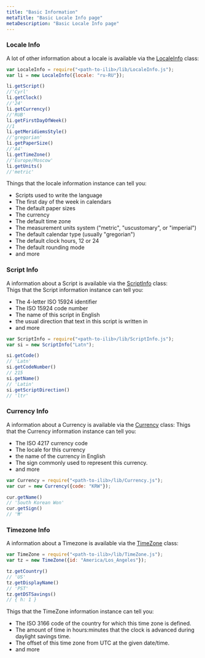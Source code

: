 ```yaml
---
title: "Basic Information"
metaTitle: "Basic Locale Info page"
metaDescription: "Basic Locale Info page"
---
```


### Locale Info
A lot of other information about a locale is available via the [LocaleInfo](https://ilib-js.github.io/iLib/docs/api/jsdoc/symbols/LocaleInfo.html) class:

```javascript
var LocaleInfo = require("<path-to-ilib>/lib/LocaleInfo.js");
var li = new LocaleInfo({locale: "ru-RU"});

li.getScript()
//'Cyrl'
li.getClock()
//'24'
li.getCurrency()
//'RUB'
li.getFirstDayOfWeek()
//1
li.getMeridiemsStyle()
//'gregorian'
li.getPaperSize()
//'A4'
li.getTimeZone()
//'Europe/Moscow'
li.getUnits()
//'metric'

```
Things that the locale information instance can tell you:

* Scripts used to write the language
* The first day of the week in calendars
* The default paper sizes
* The currency
* The default time zone
* The measurement units system ("metric", "uscustomary", or "imperial")
* The default calendar type (usually "gregorian")
* The default clock hours, 12 or 24
* The default rounding mode
* and more

### Script Info
A information about a Script is available via the [ScriptInfo](https://ilib-js.github.io/iLib/docs/api/jsdoc/symbols/ScriptInfo.html) class:  
Thigs that the Script information instance can tell you:  
* The 4-letter ISO 15924 identifier 
* The ISO 15924 code number
* The name of this script in English
* the usual direction that text in this script is written in
* and more

```javascript
var ScriptInfo = require("<path-to-ilib>/lib/ScriptInfo.js");
var si = new ScriptInfo("Latn");

si.getCode()
// 'Latn'
si.getCodeNumber()
// 215
si.getName()
// 'Latin'
si.getScriptDirection()
// 'ltr'
```
### Currency Info
A information about a Currency is available via the [Currency](https://ilib-js.github.io/iLib/docs/api/jsdoc/symbols/Currency.html) class: 
Thigs that the Currency information instance can tell you:  
* The ISO 4217 currency code
* The locale for this currency
* the name of the currency in English
* The sign commonly used to represent this currency.
* and more

```javascript
var Currency = require("<path-to-ilib>/lib/Currency.js");
var cur = new Currency({code: "KRW"});

cur.getName()
// 'South Korean Won'
cur.getSign()
// '₩'
```

### Timezone Info
A information about a Timezone is available via the [TimeZone](https://ilib-js.github.io/iLib/docs/api/jsdoc/symbols/TimeZone.html) class: 

```javascript
var TimeZone = require("<path-to-ilib>/lib/TimeZone.js");
var tz = new TimeZone({id: "America/Los_Angeles"});

tz.getCountry()
// 'US'
tz.getDisplayName()
// 'PST'
tz.getDSTSavings()
// { h: 1 }
```
Thigs that the TimeZone information instance can tell you:  
* The ISO 3166 code of the country for which this time zone is defined.
* The amount of time in hours:minutes that the clock is advanced during daylight savings time.
* The offset of this time zone from UTC at the given date/time.
* and more